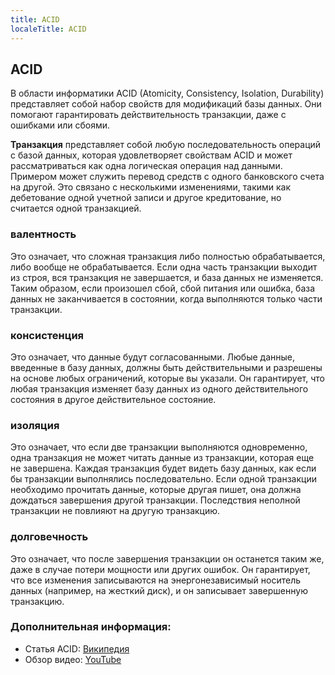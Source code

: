 ```yaml
---
title: ACID
localeTitle: ACID
---
```

## ACID

В области информатики ACID (Atomicity, Consistency, Isolation, Durability) представляет собой набор свойств для модификаций базы данных. Они помогают гарантировать действительность транзакции, даже с ошибками или сбоями.

**Транзакция** представляет собой любую последовательность операций с базой данных, которая удовлетворяет свойствам ACID и может рассматриваться как одна логическая операция над данными. Примером может служить перевод средств с одного банковского счета на другой. Это связано с несколькими изменениями, такими как дебетование одной учетной записи и другое кредитование, но считается одной транзакцией.

### валентность

Это означает, что сложная транзакция либо полностью обрабатывается, либо вообще не обрабатывается. Если одна часть транзакции выходит из строя, вся транзакция не завершается, и база данных не изменяется. Таким образом, если произошел сбой, сбой питания или ошибка, база данных не заканчивается в состоянии, когда выполняются только части транзакции.

### консистенция

Это означает, что данные будут согласованными. Любые данные, введенные в базу данных, должны быть действительными и разрешены на основе любых ограничений, которые вы указали. Он гарантирует, что любая транзакция изменяет базу данных из одного действительного состояния в другое действительное состояние.

### изоляция

Это означает, что если две транзакции выполняются одновременно, одна транзакция не может читать данные из транзакции, которая еще не завершена. Каждая транзакция будет видеть базу данных, как если бы транзакции выполнялись последовательно. Если одной транзакции необходимо прочитать данные, которые другая пишет, она должна дождаться завершения другой транзакции. Последствия неполной транзакции не повлияют на другую транзакцию.

### долговечность

Это означает, что после завершения транзакции он останется таким же, даже в случае потери мощности или других ошибок. Он гарантирует, что все изменения записываются на энергонезависимый носитель данных (например, на жесткий диск), и он записывает завершенную транзакцию.

### Дополнительная информация:

*   Статья ACID: [Википедия](https://en.wikipedia.org/wiki/ACID)
*   Обзор видео: [YouTube](https://www.youtube.com/watch?v=LSB4eceRsw8)